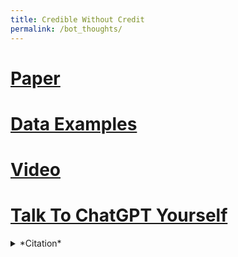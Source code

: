 ```yaml
---
title: Credible Without Credit
permalink: /bot_thoughts/
---
```






# [Paper](https://aclanthology.org/2023.acl-short.37.pdf)

# [Data Examples](https://docs.google.com/spreadsheets/d/1AUD7vFjIJALT-fNIZXMFwI0_o_I63VgMqrgGeCcfz28/edit#gid=0)

# [Video](https://www.youtube.com/watch?v=d_P9GE4cuVA)

# [Talk To ChatGPT Yourself](https://chat.openai.com/)


<details>
<summary> *Citation* </summary>
<br>
@inproceedings{peskoff-stewart-2023-credible,
    title = "Credible without Credit: Domain Experts Assess Generative Language Models",
    author = "Peskoff, Denis  and
      Stewart, Brandon",
    booktitle = "Proceedings of the 61st Annual Meeting of the Association for Computational Linguistics (Volume 2: Short Papers)",
    month = jul,
    year = "2023",
    address = "Toronto, Canada",
    publisher = "Association for Computational Linguistics",
    url = "https://aclanthology.org/2023.acl-short.37",
    pages = "427--438",
    abstract = "Language models have recently broken into the public consciousness with the release of the wildly popular ChatGPT. Commentators have argued that language models could replace search engines, make college essays obsolete, or even write academic research papers. All of these tasks rely on accuracy of specialized information which can be difficult to assess for non-experts. Using 10 domain experts across science and culture, we provide an initial assessment of the coherence, conciseness, accuracy, and sourcing of two language models across 100 expert-written questions. While we find the results are consistently cohesive and concise, we find that they are mixed in their accuracy. These results raise questions of the role language models should play in general-purpose and expert knowledge seeking.",
}
</details>

